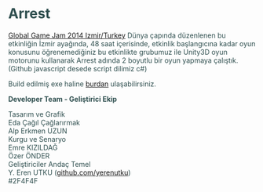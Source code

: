Arrest
======

<a href="http://globalgamejam.org/2014/jam-sites/ggj-ege">Global Game Jam 2014 Izmir/Turkey</a> 
Dünya çapında düzenlenen bu etkinliğin İzmir ayağında, 48 saat içerisinde, etkinlik başlangıcına kadar oyun konusunu öğrenemediğiniz bu etkinlikte grubumuz ile Unity3D oyun motorunu kullanarak Arrest adında 2 boyutlu bir oyun yapmaya çalıştık.
(Github javascript desede script dilimiz c#)

Build edilmiş exe haline <a href="https://www.dropbox.com/home/Global%20Game%20Jam%20Ege">burdan</a> ulaşabilirsiniz.


**Developer Team - Geliştirici Ekip** <br>
<body text="#2F4F4F">
Tasarım ve Grafik<br>
Eda Çağıl Çağlarırmak <br>
Alp Erkmen UZUN<br>
Kurgu ve Senaryo<br>
Emre KIZILDAĞ<br>
Özer ÖNDER<br>
Geliştiriciler
Andaç Temel<br> 
Y. Eren UTKU (<a href="www.github.com/yerenutku">github.com/yerenutku</a>)<br>
#2F4F4F
